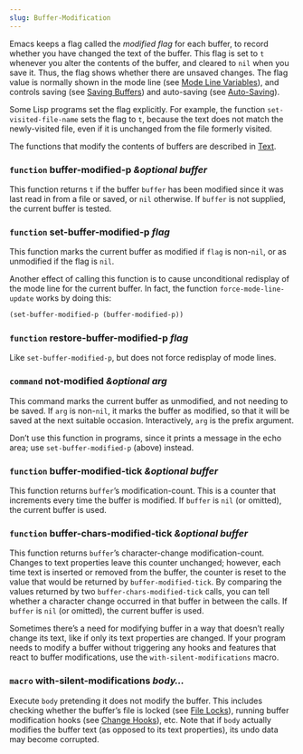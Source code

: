 ```yaml
---
slug: Buffer-Modification
---
```


Emacs keeps a flag called the *modified flag* for each buffer, to record whether you have changed the text of the buffer. This flag is set to `t` whenever you alter the contents of the buffer, and cleared to `nil` when you save it. Thus, the flag shows whether there are unsaved changes. The flag value is normally shown in the mode line (see [Mode Line Variables](/docs/elisp/Mode-Line-Variables)), and controls saving (see [Saving Buffers](/docs/elisp/Saving-Buffers)) and auto-saving (see [Auto-Saving](/docs/elisp/Auto_002dSaving)).

Some Lisp programs set the flag explicitly. For example, the function `set-visited-file-name` sets the flag to `t`, because the text does not match the newly-visited file, even if it is unchanged from the file formerly visited.

The functions that modify the contents of buffers are described in [Text](/docs/elisp/Text).

### <span className="tag function">`function`</span> **buffer-modified-p** *\&optional buffer*

This function returns `t` if the buffer `buffer` has been modified since it was last read in from a file or saved, or `nil` otherwise. If `buffer` is not supplied, the current buffer is tested.

### <span className="tag function">`function`</span> **set-buffer-modified-p** *flag*

This function marks the current buffer as modified if `flag` is non-`nil`, or as unmodified if the flag is `nil`.

Another effect of calling this function is to cause unconditional redisplay of the mode line for the current buffer. In fact, the function `force-mode-line-update` works by doing this:

```lisp
(set-buffer-modified-p (buffer-modified-p))
```

### <span className="tag function">`function`</span> **restore-buffer-modified-p** *flag*

Like `set-buffer-modified-p`, but does not force redisplay of mode lines.

### <span className="tag command">`command`</span> **not-modified** *\&optional arg*

This command marks the current buffer as unmodified, and not needing to be saved. If `arg` is non-`nil`, it marks the buffer as modified, so that it will be saved at the next suitable occasion. Interactively, `arg` is the prefix argument.

Don’t use this function in programs, since it prints a message in the echo area; use `set-buffer-modified-p` (above) instead.

### <span className="tag function">`function`</span> **buffer-modified-tick** *\&optional buffer*

This function returns `buffer`’s modification-count. This is a counter that increments every time the buffer is modified. If `buffer` is `nil` (or omitted), the current buffer is used.

### <span className="tag function">`function`</span> **buffer-chars-modified-tick** *\&optional buffer*

This function returns `buffer`’s character-change modification-count. Changes to text properties leave this counter unchanged; however, each time text is inserted or removed from the buffer, the counter is reset to the value that would be returned by `buffer-modified-tick`. By comparing the values returned by two `buffer-chars-modified-tick` calls, you can tell whether a character change occurred in that buffer in between the calls. If `buffer` is `nil` (or omitted), the current buffer is used.

Sometimes there’s a need for modifying buffer in a way that doesn’t really change its text, like if only its text properties are changed. If your program needs to modify a buffer without triggering any hooks and features that react to buffer modifications, use the `with-silent-modifications` macro.

### <span className="tag macro">`macro`</span> **with-silent-modifications** *body…*

Execute `body` pretending it does not modify the buffer. This includes checking whether the buffer’s file is locked (see [File Locks](/docs/elisp/File-Locks)), running buffer modification hooks (see [Change Hooks](/docs/elisp/Change-Hooks)), etc. Note that if `body` actually modifies the buffer text (as opposed to its text properties), its undo data may become corrupted.
